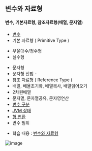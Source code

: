 ## 변수와 자료형
#### 변수, 기본자료형, 참조자료형(배열, 문자열)
- [변수](https://github.com/hyomee/JAVA_EDU/blob/main/Variable/src/com/javavariable/DeclaredVariable.java)
- 기본 자료형 ( Primitive Type )
 + 부울대수/정수형
 + 실수형
 - 문자형
 - 문자형 진법 - 
- 참조 자료형 ( Reference Type )
 - 배열, 배욜초기화, 배열복사, 배열읽어오기
 - 2차원배열
 - 문자열, 문자열공유, 문자영연산
- [변수 구분](https://github.com/hyomee/JAVA_EDU/blob/main/Variable/src/com/javavariable/InitVariable.java)
- [JVM 상태](https://github.com/hyomee/JAVA_EDU/blob/main/Variable/src/com/javavariable/JvmVariableCycle.java)
- [형 변환](https://github.com/hyomee/JAVA_EDU/blob/main/Variable/src/com/javavariable/TypeCasting.java)
- 변수 범위

* 학습 내용 : [변수와 자료형](https://github.com/hyomee/JAVA_EDU/blob/main/Variable/JAVA_변수자료형.pdf)

![image](https://user-images.githubusercontent.com/11780795/151712351-b07c64c5-c0d4-43af-88bd-7d655efc0f95.png)
